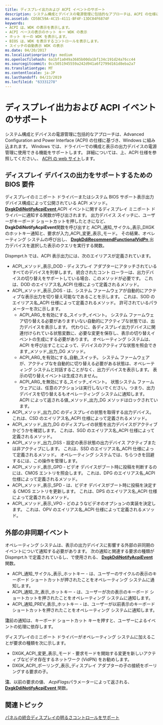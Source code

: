 ```yaml
---
title: ディスプレイ出力および ACPI イベントのサポート
description: システム構成とデバイスの電源管理に包括的なアプローチは、ACPI の仕様に基づき、Windows に組み込まれます。
ms.assetid: CD5BC59A-4C15-4111-BF4F-13DC04F6874F
keywords:
- ACPI は、WDK の表示を表示します。
- ACPI ベースの表示のホット キー WDK の表示
- ホット キーの WDK を表示します。
- BIOS は、WDK を表示するコントロールを表示します。
- スイッチの自動表示 WDK の表示
ms.date: 04/20/2017
ms.localizationpriority: medium
ms.openlocfilehash: 6a1bf1a049a3685b00da1bf134c191d24a76cc44
ms.sourcegitcommit: 0cc5051945559a242d941a6f2799d161d8eba2a7
ms.translationtype: MT
ms.contentlocale: ja-JP
ms.lasthandoff: 04/23/2019
ms.locfileid: "63331278"
---
```

# <a name="supporting-display-output-and-acpi-events"></a>ディスプレイ出力および ACPI イベントのサポート


システム構成とデバイスの電源管理に包括的なアプローチは、Advanced Configuration and Power Interface (ACPI) の仕様に基づき、Windows に組み込まれます。 Windows では、ドライバーでの構成と表示の出力デバイスの電源管理に使用できる機能をサポートします。 詳細については、上、ACPI 仕様を参照してください。、 [ACPI の web サイト](https://go.microsoft.com/fwlink/p/?linkid=57185)します。

## <a name="span-idbiosrequirementstosupportdisplayoutputdevicesspanspan-idbiosrequirementstosupportdisplayoutputdevicesspanspan-idbiosrequirementstosupportdisplayoutputdevicesspanbios-requirements-to-support-display-output-devices"></a><span id="BIOS_Requirements_to_Support_Display_Output_Devices"></span><span id="bios_requirements_to_support_display_output_devices"></span><span id="BIOS_REQUIREMENTS_TO_SUPPORT_DISPLAY_OUTPUT_DEVICES"></span>ディスプレイ デバイスの出力をサポートするための BIOS 要件


ディスプレイのミニポート ドライバーまたはシステム BIOS サポート表示出力デバイス構成によって公開されている ACPI メソッド。 [ **DxgkDdiNotifyAcpiEvent** ](https://msdn.microsoft.com/library/windows/hardware/ff559695) ACPI イベントに関するディスプレイ ミニポート ドライバーに通知する関数が呼び出されます。 出力デバイス スイッチに、ユーザーがキーボード ショートカットを押したときになど、 **DxgkDdiNotifyAcpiEvent**関数を呼び出すと ACPI\_通知\_サイクル\_表示\_DXGK のホットキー通知と、要求が入力\_ACPI\_変更\_表示\_モード。 その結果、オペレーティング システムの呼び出し、 [ **DxgkDdiRecommendFunctionalVidPn** ](https://msdn.microsoft.com/library/windows/hardware/ff559775)出力デバイスを選択した表示のクエリを実行する関数。

Dispmprt.h では、ACPI 表示出力には、次のエイリアスが定義されています。

-   ACPI\_メソッド\_表示\_DOD - ディスプレイ アダプターにアタッチされているすべてのデバイスを列挙します。 統合されたコント ローラーは、出力デバイスの切り替えをサポートしている場合、このメソッドが必要です。 これは、DOD のエイリアス名\_ACPI 仕様によって定義されるメソッド。
-   ACPI\_メソッド\_表示\_DOS - は、システム ファームウェアが自動的にアクティブな表示出力を切り替え可能なであることを示します。 これは、SOD のエイリアス名\_ACPI 仕様によって定義されるメソッド。 許可されているパラメーターを次に示します。
    -   ACPI\_ARG\_を有効にする\_スイッチ\_イベント。 システム ファームウェア切り替える必要がありますいない自動的にアクティブな状態では、出力デバイスを表示します。 代わりに、各ディスプレイ出力デバイスに関連付けられている状態変数に、必要な変更を保存し、表示の切り替えイベントの生成にする必要があります。 オペレーティング システムは、ACPI を呼び出すことによって、デバイスのアクティブな状態を照会できます\_メソッド\_出力\_DG メソッド。
    -   ACPI\_ARG\_を有効にする\_自動\_スイッチ。 システム ファームウェアが、アクティブなを自動的に切り替える必要がある状態は、オペレーティング システムと対話することがなく、出力デバイスを表示します。 表示の切り替えイベントは生成されません。
    -   ACPI\_ARG\_を無効にする\_スイッチ\_イベント。 状態システム ファームウェアには、任意のアクションは実行しないでください。つまり、出力デバイスを切り替えるもオペレーティング システムに通知します。 ACPI によって返される値\_メソッド\_出力\_DG メソッドはロックされています。
-   ACPI\_メソッド\_出力\_DC のディスプレイの状態を取得する出力デバイス。 これは、CSD のエイリアス名\_ACPI 仕様によって定義されるメソッド。
-   ACPI\_メソッド\_出力\_DG のディスプレイの状態を出力デバイスがアクティブかどうかを確認します。 これは、SGD のエイリアス名\_ACPI 仕様によって定義されるメソッド。
-   ACPI\_メソッド\_出力\_DSS - 設定の表示状態の出力デバイス アクティブまたは非アクティブにします。 これは、SSD のエイリアス名\_ACPI 仕様によって定義されるメソッド。 オペレーティング システムでは、ちらつきを回避するには、この操作を管理します。
-   ACPI\_メソッド\_表示\_GPD - ビデオ デバイスがブート時に投稿を判断するのには、CMOS エントリを照会します。 これは、DPG のエイリアス名\_ACPI 仕様によって定義されるメソッド。
-   ACPI\_メソッド\_表示\_SPD - は、ビデオ デバイスがブート時に投稿を決定する CMOS エントリを更新します。 これは、DPS のエイリアス名\_ACPI 仕様によって定義されるメソッド。
-   ACPI\_メソッド\_表示\_VPO - どのようなビデオのオプションの実装を決定します。 これは、OPV のエイリアス名\_ACPI 仕様によって定義されるメソッド。

## <a name="span-idexternalasynchronouseventsspanspan-idexternalasynchronouseventsspanspan-idexternalasynchronouseventsspanexternal-asynchronous-events"></a><span id="External_Asynchronous_Events"></span><span id="external_asynchronous_events"></span><span id="EXTERNAL_ASYNCHRONOUS_EVENTS"></span>外部の非同期イベント


オペレーティング システムは、表示の出力デバイスに影響する外部の非同期のイベントについて通知する必要があります。 次の通知と関連する要求の種類が Dispmprt.h で定義されているし、で使用される、 [ **DxgkDdiNotifyAcpiEvent** ](https://msdn.microsoft.com/library/windows/hardware/ff559695)関数。

-   ACPI\_通知\_サイクル\_表示\_ホットキー - は、ユーザーのサイクルの表示のキーボード ショートカットが押されたことをオペレーティング システムに通知します。
-   ACPI\_通知\_次\_表示\_ホットキー - は、ユーザーが次の表示のキーボード ショートカットを押されたことをオペレーティング システムに通知します。
-   ACPI\_通知\_PREV\_表示\_ホットキー - は、ユーザーが以前表示のキーボード ショートカットを押されたことをオペレーティング システムに通知します。

**注**前の通知は、キーボード ショートカット キーを押すと、ユーザーによるイベントの処理に依存します。

 

ディスプレイのミニポート ドライバーがオペレーティング システムに加えることが要求の種類を次に示します。

-   DXGK\_ACPI\_変更\_表示\_モード - 要求モードを開始する変更を新しいアクティブなビデオ存在するネットワーク (VidPN) をお勧めします。
-   DXGK\_ACPI\_ポーリング\_表示\_ディスプレイ アダプターの子の接続をポーリングする要求の子。

**注**、以前の要求の値、 *AcpiFlags*パラメーターによって返される、 [ **DxgkDdiNotifyAcpiEvent** ](https://msdn.microsoft.com/library/windows/hardware/ff559695)関数。

 

## <a name="span-idrelatedtopicsspanrelated-topics"></a><span id="related_topics"></span>関連トピック


[パネルの統合ディスプレイの明るさコントロールをサポート](supporting-brightness-controls-on-integrated-display-panels.md)

 

 






